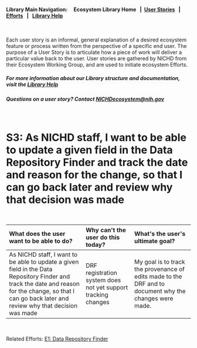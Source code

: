 #### Library Main Navigation: &nbsp; &nbsp;  <b> Ecosystem Library Home </b> &nbsp; | &nbsp;[User Stories](https://github.com/NIH-NICHD-Ecosystem/UserStories/blob/main/README.md) &nbsp; | &nbsp; [Efforts](https://github.com/NIH-NICHD-Ecosystem/Efforts/blob/main/README.md) &nbsp; | &nbsp; [Library Help](https://github.com/NIH-NICHD-Ecosystem/LibraryHelp/blob/main/README.md)

</br>

Each user story is an informal, general explanation of a desired ecosystem feature or process written from the perspective of a specific end user. The purpose of a User Story is to articulate how a piece of work will deliver a particular value back to the user. User stories are gathered by NICHD from their Ecosystem Working Group, and are used to initiate ecosystem Efforts. 

##### For more information about our Library structure and documentation, visit the [Library Help](https://github.com/NIH-NICHD-Ecosystem/LibraryHelp/blob/main/README.md) 
##### Questions on a user story? Contact [NICHDecosystem@nih.gov](mailto:NICHDecosystem@nih.gov?subject=Ecosystem_Library)

<br>

# S3: As NICHD staff, I want to be able to update a given field in the Data Repository Finder and track the date and reason for  the change, so that I can go back later and review why that decision was made 

<br>

| What does the user want to be able to do? | Why can't the user do this today? | What's the user's ultimate goal? 
| :------------- | :------------ | :------------ 
| As NICHD staff, I want to be able to update a given field in the Data Repository Finder and track the  date and reason for  the change, so that I can go back later and review why that decision was made| DRF registration system does not yet support tracking changes | My goal is to track the provenance of edits made to the DRF and to document why the changes were made.

</br>

Related Efforts: 
[E1: Data Repository Finder](https://github.com/NIH-NICHD-Ecosystem/E1_Data-Repository-Finder/blob/main/README.md)

</br>
